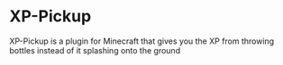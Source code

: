 # XP-Pickup
XP-Pickup is a plugin for Minecraft that gives you the XP from throwing bottles instead of it splashing onto the ground
